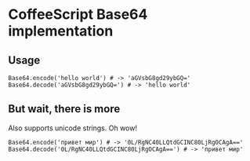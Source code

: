 CoffeeScript Base64 implementation
==================================

Usage
-----

    Base64.encode('hello world') # -> 'aGVsbG8gd29ybGQ='
    Base64.decode('aGVsbG8gd29ybGQ=') # -> 'hello world'


But wait, there is more
-----------------------
Also supports unicode strings. Oh wow!

    Base64.encode('привет мир') # -> '0L/RgNC40LLQtdGCINC80LjRgOCAgA=='
    Base64.decode('0L/RgNC40LLQtdGCINC80LjRgOCAgA==') # -> 'привет мир'
